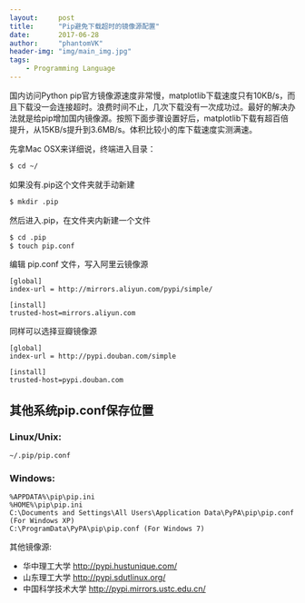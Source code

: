 ```yaml
---
layout:     post
title:      "Pip避免下载超时的镜像源配置"
date:       2017-06-28
author:     "phantomVK"
header-img: "img/main_img.jpg"
tags:
    - Programming Language
---
```


国内访问Python pip官方镜像源速度非常慢，matplotlib下载速度只有10KB/s，而且下载没一会连接超时。浪费时间不止，几次下载没有一次成功过。最好的解决办法就是给pip增加国内镜像源。按照下面步骤设置好后，matplotlib下载有超百倍提升，从15KB/s提升到3.6MB/s。体积比较小的库下载速度实测满速。

先拿Mac OSX来详细说，终端进入目录：

```bash
$ cd ~/
```

如果没有.pip这个文件夹就手动新建

```bash
$ mkdir .pip
```

然后进入.pip，在文件夹内新建一个文件 

```bash
$ cd .pip
$ touch pip.conf
```

编辑 pip.conf 文件，写入阿里云镜像源

```
[global]
index-url = http://mirrors.aliyun.com/pypi/simple/

[install]
trusted-host=mirrors.aliyun.com
```

同样可以选择豆瓣镜像源

```
[global]
index-url = http://pypi.douban.com/simple

[install]
trusted-host=pypi.douban.com
```


## 其他系统pip.conf保存位置

### Linux/Unix:

```
~/.pip/pip.conf
```


### Windows:

```
%APPDATA%\pip\pip.ini
%HOME%\pip\pip.ini
C:\Documents and Settings\All Users\Application Data\PyPA\pip\pip.conf (For Windows XP)
C:\ProgramData\PyPA\pip\pip.conf (For Windows 7)
```

其他镜像源:

- 华中理工大学     http://pypi.hustunique.com/
- 山东理工大学     http://pypi.sdutlinux.org/
- 中国科学技术大学  http://pypi.mirrors.ustc.edu.cn/





